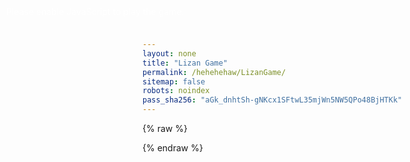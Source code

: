 ```yaml
---
layout: none
title: "Lizan Game"
permalink: /hehehehaw/LizanGame/
sitemap: false
robots: noindex
pass_sha256: "aGk_dnhtSh-gNKcx1SFtwL35mjWn5NW5QPo48BjHTKk"
---
```


<!-- Fullscreen canvas + tiny progress bar styles -->
<link rel="stylesheet" href="/assets/css/unity-game.css">

<!-- Password Shield Overlay -->
<style>
	#pw-shield { position: fixed; inset: 0; background: rgba(255,255,255,0.95); display: none; align-items: center; justify-content: center; z-index: 100000; }
	#pw-box { width: min(92vw, 360px); background: #fff; color: #222; border: 1px solid #ddd; border-radius: 12px; padding: 18px 16px 14px; box-shadow: 0 10px 30px rgba(0,0,0,0.1); }
	#pw-box h2 { margin: 0 0 10px; font: 600 18px/1.2 system-ui, -apple-system, Segoe UI, Roboto, Arial, sans-serif; }
	#pw-box p { margin: 0 0 12px; color: #666; font-size: 13px; }
	#pw-form { display: flex; gap: 8px; }
	#pw-input { flex: 1; padding: 10px 12px; border-radius: 8px; border: 1px solid #ccc; background: #fff; color: #111; font-size: 14px; outline: none; }
	#pw-input:focus { border-color: #007bff; }
	#pw-submit { padding: 10px 14px; border-radius: 8px; border: 1px solid #007bff; background: #007bff; color: #fff; font-weight: 600; cursor: pointer; }
	#pw-submit:hover { filter: brightness(1.1); }
	#pw-err { margin-top: 8px; min-height: 18px; color: #d93025; font-size: 13px; }
</style>
<div id="pw-shield" aria-hidden="true">
	<div id="pw-box" role="dialog" aria-modal="true" aria-labelledby="pw-title">
		<h2 id="pw-title">Enter password</h2>
		<p>This page is protected.</p>
		<form id="pw-form">
			<input id="pw-input" name="password" type="password" placeholder="Password" autocomplete="current-password" aria-label="Password" required>
			<button id="pw-submit" type="submit">Unlock</button>
		</form>
		<div id="pw-err" role="status" aria-live="polite"></div>
	</div>
	<noscript style="position:fixed;left:10px;bottom:10px;color:#fff">This page requires JavaScript for password protection.</noscript>
	<script>
		// Small helper to focus the input when shield shows
		document.addEventListener('DOMContentLoaded', function(){
			var input = document.getElementById('pw-input');
			if (input) setTimeout(function(){ try { input.focus(); } catch(_){} }, 60);
		});
	</script>
</div>

<canvas id="unity-canvas"></canvas>
<div id="bar"><div id="fill"></div></div>
<noscript style="color:#fff;position:fixed;left:10px;top:10px;z-index:9999">
	Please enable JavaScript to play the game.
</noscript>

{% raw %}
<!-- Shared Unity helpers -->
<script src="/assets/js/unity-utils.js"></script>
<!-- Unity loader for LizanGame from CDN -->
<script src="https://cdn.zihaofu245.me/LizanGame/Build/Shengwxnw.github.io.loader.js"></script>
<script>
	(function(){
		const canvas = document.getElementById('unity-canvas');
		const fill = document.getElementById('fill');
		const buildUrl = 'https://cdn.zihaofu245.me/LizanGame/Build';
		const config = {
			dataUrl: buildUrl + '/Shengwxnw.github.io.data',
			frameworkUrl: buildUrl + '/Shengwxnw.github.io.framework.js',
			codeUrl: buildUrl + '/Shengwxnw.github.io.wasm',
			companyName: 'You',
			productName: 'LizanGame',
			productVersion: '1.0'
		};
		function onProgress(p){
			if (fill) fill.style.width = (p * 100).toFixed(0) + '%';
		}
		// Expose a global boot function; we'll call it after password check.
		// It waits for the Unity loader to be ready to avoid race conditions.
		window.bootLizanGame = function(){
			const start = () => {
				UnityPage.startUnity({ canvas, config, onProgress }).then(instance => {
					if (instance && fill && fill.parentElement) fill.parentElement.style.display = 'none';
				});
			};
			let tries = 0;
			(function waitForLoader(){
				if (typeof window.createUnityInstance === 'function') return start();
				if (tries++ > 200) return start(); // ~10s max at 50ms steps
				setTimeout(waitForLoader, 50);
			})();
		};
	})();
</script>
{% endraw %}

<!-- Password Shield Logic (uses Liquid to read configured secret) -->
<script>
(function(){
	// Read secret from page/site front matter (either hex-64 or base64url(no padding))
	var PASS_SECRET = ('{{ page.pass_sha256 | default: site.pass_sha256 | default: "" }}' || '').trim();
	var KEY = 'pw-ok:' + (location.pathname || '/');
	var unlocked = false;

	// Helpers: SHA-256 digest and encoders
	async function sha256Bytes(text){
		const enc = new TextEncoder();
		const buf = enc.encode(text);
		const hash = await crypto.subtle.digest('SHA-256', buf);
		return new Uint8Array(hash);
	}
	function toHex(bytes){
		return Array.from(bytes).map(b => b.toString(16).padStart(2,'0')).join('');
	}
	function toB64UrlNoPad(bytes){
		let bin = '';
		for (let i = 0; i < bytes.length; i++) bin += String.fromCharCode(bytes[i]);
		const b64 = btoa(bin);
		return b64.replace(/\+/g,'-').replace(/\//g,'_').replace(/=+$/,'');
	}

	function showShield(show){
		var shield = document.getElementById('pw-shield');
		if (!shield) return;
		shield.style.display = show ? 'flex' : 'none';
		shield.setAttribute('aria-hidden', show ? 'false' : 'true');
	}

	async function tryAutoStart(){
		if (typeof window.bootLizanGame === 'function') {
			window.bootLizanGame();
		} else {
			// Wait briefly if boot function isn't ready yet
			setTimeout(tryAutoStart, 50);
		}
	}

		// Normalize provided secret and check prior unlock
		var isHex64 = /^[0-9a-fA-F]{64}$/.test(PASS_SECRET);
		var normProvided = (isHex64 ? PASS_SECRET.toLowerCase() : PASS_SECRET.replace(/\+/g,'-').replace(/\//g,'_').replace(/=+$/,''));
		try { unlocked = (sessionStorage.getItem(KEY) === normProvided && PASS_SECRET.length > 0); } catch(_) {}
		// If no secret configured OR previously unlocked this path, skip shield and start game
		if (!PASS_SECRET || !PASS_SECRET.length || unlocked) {
		showShield(false);
		if (document.readyState === 'complete' || document.readyState === 'interactive') {
			setTimeout(tryAutoStart, 0);
		} else {
			document.addEventListener('DOMContentLoaded', tryAutoStart);
		}
		return;
	}

	// Otherwise, enable shield
	function wireShield(){
		showShield(true);
		var form = document.getElementById('pw-form');
		var input = document.getElementById('pw-input');
		var err = document.getElementById('pw-err');
		if (!form || !input) return;
		form.addEventListener('submit', async function(e){
			e.preventDefault();
			err && (err.textContent = '');
			var val = (input.value || '').trim();
			if (!val) { err && (err.textContent = 'Please enter a password.'); return; }
			try {
				const bytes = await sha256Bytes(val);
				const digestHex = toHex(bytes);
				const digestB64Url = toB64UrlNoPad(bytes);
				const ok = isHex64 ? (digestHex === normProvided) : (digestB64Url === normProvided);
				if (ok) {
					showShield(false);
					try { sessionStorage.setItem(KEY, normProvided); } catch(_) {}
					tryAutoStart();
				} else {
					err && (err.textContent = 'Incorrect password.');
					input.select();
				}
			} catch (ex) {
				err && (err.textContent = 'Error validating password.');
				console.error(ex);
			}
		});
	}

	if (document.readyState === 'complete' || document.readyState === 'interactive') {
		setTimeout(wireShield, 0);
	} else {
		document.addEventListener('DOMContentLoaded', wireShield);
	}
})();
</script>